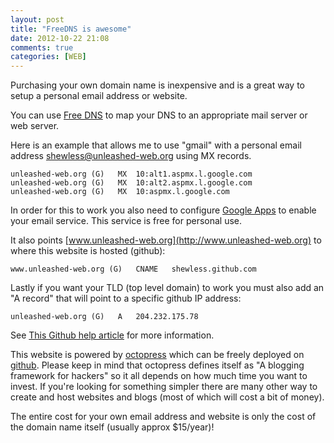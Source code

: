 ```yaml
---
layout: post
title: "FreeDNS is awesome"
date: 2012-10-22 21:08
comments: true
categories: [WEB]
---
```


Purchasing your own domain name is inexpensive and is a great way to setup a personal email address or website.

You can use [Free DNS](http://freedns.afraid.org/ "Free DNS") to map your DNS to an appropriate mail server or web server.

Here is an example that allows me to use "gmail" with a personal email address <shewless@unleashed-web.org> using MX records.  

	unleashed-web.org (G)	MX	10:alt1.aspmx.l.google.com
	unleashed-web.org (G)	MX	10:alt2.aspmx.l.google.com
	unleashed-web.org (G)	MX	10:aspmx.l.google.com

In order for this to work you also need to configure [Google Apps](http://support.google.com/a/bin/answer.py?hl=en&answer=57919) to enable your email service.  This service is free for personal use.

It also points [www.unleashed-web.org](http://www.unleashed-web.org) to where this website is hosted (github):

	www.unleashed-web.org (G)	CNAME	shewless.github.com

Lastly if you want your TLD (top level domain) to work you must also add an "A record" that will point to a specific github IP address:

	unleashed-web.org (G)	A	204.232.175.78

See [This Github help article](https://help.github.com/articles/setting-up-a-custom-domain-with-pages) for more information.

This website is powered by [octopress](http://www.octopress.org) which can be freely deployed on [github](http://www.github.com).  Please keep in mind that octopress defines itself as "A blogging framework for hackers" so it all depends on how much time you want to invest.  If you're looking for something simpler there are many other way to create and host websites and blogs (most of which will cost a bit of money). 

The entire cost for your own email address and website is only the cost of the domain name itself (usually approx $15/year)!
